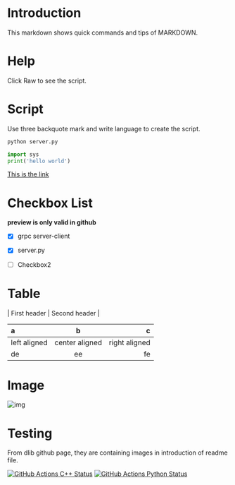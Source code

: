 # Introduction
This markdown shows quick commands and tips of MARKDOWN.

# Help

Click Raw to see the script.
# Script
Use three backquote mark and write language to create the script. 
```bash
python server.py
```

```python
import sys
print('hello world')
```
[This is the link](https://www.youtube.com)

# Checkbox List

**preview is only valid in github**
- [x] grpc server-client

- [X] server.py

- [ ] Checkbox2

# Table

| First header | Second header |

|a|b|c|
|:-|:-:|-:|
|left aligned|center aligned|right aligned|
|de|ee|fe|

# Image
![img](1.jpeg)


# Testing
From dlib github page, they are containing images in introduction of readme file.

[![GitHub Actions C++ Status](https://github.com/davisking/dlib/actions/workflows/build_cpp.yml/badge.svg)](https://github.com/davisking/dlib/actions/workflows/build_cpp.yml) [![GitHub Actions Python Status](https://github.com/davisking/dlib/actions/workflows/build_python.yml/badge.svg)](https://github.com/davisking/dlib/actions/workflows/build_python.yml)